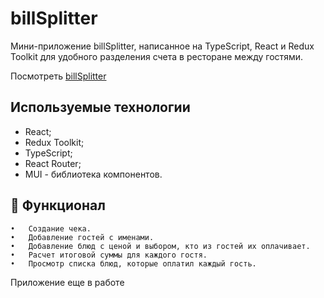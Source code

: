 # billSplitter

Мини-приложение billSplitter, написанное на TypeScript, React и Redux Toolkit для удобного разделения счета в ресторане между гостями.

Посмотреть [billSplitter]()

## Используемые технологии

- React;
- Redux Toolkit;
- TypeScript;
- React Router;
- MUI - библиотека компонентов.

## 📜 Функционал

	•	Создание чека.
	•	Добавление гостей с именами.
	•	Добавление блюд с ценой и выбором, кто из гостей их оплачивает.
	•	Расчет итоговой суммы для каждого гостя.
	•	Просмотр списка блюд, которые оплатил каждый гость.

Приложение еще в работе